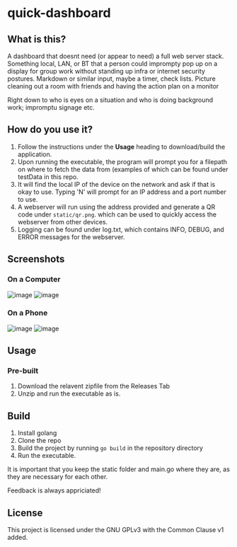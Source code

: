 # quick-dashboard

## What is this?
A dashboard that doesnt need (or appear to need) a full web server stack. Something local, LAN, or BT that a person could imprompty pop up on a display for group work without standing up infra or internet security postures. Markdown or similar input, maybe a timer, check lists. Picture cleaning out a room with friends and having the action plan on a monitor

Right down to who is eyes on a situation and who is doing background work; impromptu signage etc.

## How do you use it?
1. Follow the instructions under the **Usage** heading to download/build the application.
2. Upon running the executable, the program will prompt you for a filepath on where to fetch the data from (examples of which can be found under testData in this repo.
3. It will find the local IP of the device on the network and ask if that is okay to use. Typing 'N' will prompt for an IP address and a port number to use.
4. A webserver will run using the address provided and generate a QR code under `static/qr.png`. which can be used to quickly access the webserver from other devices.
5. Logging can be found under log.txt, which contains INFO, DEBUG, and ERROR messages for the webserver.

## Screenshots
### On a Computer
![image](https://github.com/user-attachments/assets/258e6b23-532d-4f5e-9a30-9181192ef476)
![image](https://github.com/user-attachments/assets/4f7419e2-7de6-4bce-801b-e887e168c51f)

### On a Phone
![image](https://github.com/user-attachments/assets/77b69e47-e1ff-4c26-9df4-49deeadebb9d)
![image](https://github.com/user-attachments/assets/a62b3d71-36ad-4d8c-9361-1dfea2ab17e8)



## Usage
### Pre-built
1. Download the relavent zipfile from the Releases Tab
2. Unzip and run the executable as is.

## Build
1. Install golang
2. Clone the repo
3. Build the project by running `go build` in the repository directory
4. Run the executable.

It is important that you keep the static folder and main.go where they are, as they are necessary for each other.


Feedback is always appriciated!


## License
This project is licensed under the GNU GPLv3 with the Common Clause v1 added.
